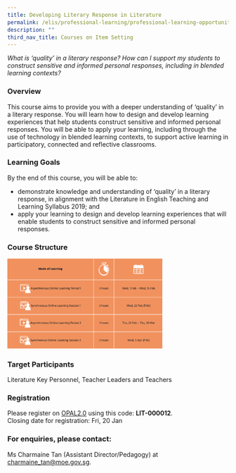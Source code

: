 ```yaml
---
title: Developing Literary Response in Literature
permalink: /elis/professional-learning/professional-learning-opportunities/developing-literary-responses/
description: ""
third_nav_title: Courses on Item Setting
---
```

<em>What is ‘quality’ in a literary response? How can I support my students to construct sensitive and informed personal responses, including in blended learning contexts?</em>

### Overview

This course aims to provide you with a deeper understanding of ‘quality’ in a literary response. You will learn how to design and develop learning experiences that help students construct sensitive and informed personal responses. You will be able to apply your learning, including through the use of technology in blended learning contexts, to support active learning in participatory, connected and reflective classrooms.

### Learning Goals

By the end of this course, you will be able to:

*   demonstrate knowledge and understanding of ‘quality’ in a literary response, in alignment with the Literature in English Teaching and Learning Syllabus 2019; and
*   apply your learning to design and develop learning experiences that will enable students to construct sensitive and informed personal responses.

### Course Structure

<img src="/images/course%20structure%206.png" style="width:70%">
		 
### Target Participants


Literature Key Personnel, Teacher Leaders and Teachers

### Registration

Please register on&nbsp;[OPAL2.0](https://www.opal2.moe.edu.sg/)&nbsp;using this code:&nbsp;**LIT-000012**.  
Closing date for registration: Fri, 20 Jan

### For enquiries, please contact:
Ms Charmaine Tan (Assistant Director/Pedagogy) at 
<a href="mailto:charmaine_tan@moe.gov.sg">charmaine_tan@moe.gov.sg.</a>